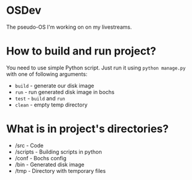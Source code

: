 # OSDev

The pseudo-OS I'm working on on my livestreams.

# How to build and run project?

You need to use simple Python script. Just run it using `python manage.py` with one of following arguments:

- `build` - generate our disk image
- `run` - run generated disk image in bochs
- `test` - `build` and `run`
- `clean` - empty temp directory

# What is in project's directories?

- /src     - Code
- /scripts - Building scripts in python
- /conf    - Bochs config
- /bin     - Generated disk image
- /tmp     - Directory with temporary files
